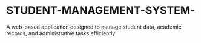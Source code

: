 # STUDENT-MANAGEMENT-SYSTEM-
A web-based application designed to manage student data, academic records, and administrative tasks efficiently
